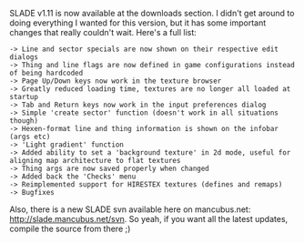 SLADE v1.11 is now available at the downloads section. I didn't get around to doing everything I wanted for this version, but it has some important changes that really couldn't wait. Here's a full list:

    -> Line and sector specials are now shown on their respective edit dialogs
    -> Thing and line flags are now defined in game configurations instead of being hardcoded
    -> Page Up/Down keys now work in the texture browser
    -> Greatly reduced loading time, textures are no longer all loaded at startup
    -> Tab and Return keys now work in the input preferences dialog
    -> Simple 'create sector' function (doesn't work in all situations though)
    -> Hexen-format line and thing information is shown on the infobar (args etc)
    -> 'Light gradient' function
    -> Added ability to set a 'background texture' in 2d mode, useful for aligning map architecture to flat textures
    -> Thing args are now saved properly when changed
    -> Added back the 'Checks' menu
    -> Reimplemented support for HIRESTEX textures (defines and remaps)
    -> Bugfixes

Also, there is a new SLADE svn available here on mancubus.net: <A HREF="http://slade.mancubus.net/svn">http://slade.mancubus.net/svn</A>. So yeah, if you want all the latest updates, compile the source from there ;)